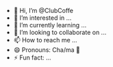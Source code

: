 - 👋 Hi, I’m @ClubCoffe
- 👀 I’m interested in ...
- 🌱 I’m currently learning ...
- 💞️ I’m looking to collaborate on ...
- 📫 How to reach me ...
- 😄 Pronouns: Cha/ma 🗿
- ⚡ Fun fact: ...

<!---
ClubCoffe/ClubCoffe is a ✨ special ✨ repository because its `README.md` (this file) appears on your GitHub profile.
You can click the Preview link to take a look at your changes.
--->
